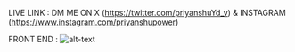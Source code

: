 
LIVE LINK : DM ME ON X (https://twitter.com/priyanshuYd_v) & INSTAGRAM (https://www.instagram.com/priyanshupower)

FRONT END : 
![alt-text](https://ruls.vercel.app/p19JdY4hd)
